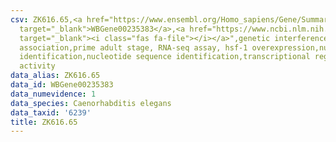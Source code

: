 ```yaml
---
csv: ZK616.65,<a href="https://www.ensembl.org/Homo_sapiens/Gene/Summary?db=core;g=WBGene00235383"
  target="_blank">WBGene00235383</a>,<a href="https://www.ncbi.nlm.nih.gov/pubmed/30894454"
  target="_blank"><i class="fas fa-file"></i></a>",genetic interference,functional
  association,prime adult stage, RNA-seq assay, hsf-1 overexpression,nucleotide sequence
  identification,nucleotide sequence identification,transcriptional regulation,up-regulates
  activity
data_alias: ZK616.65
data_id: WBGene00235383
data_numevidence: 1
data_species: Caenorhabditis elegans
data_taxid: '6239'
title: ZK616.65
---
```

